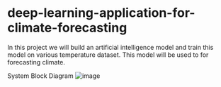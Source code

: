 # deep-learning-application-for-climate-forecasting
In this project we will build an artificial intelligence model and train this model on various temperature dataset. This model will be used to for forecasting climate. 

System Block Diagram
![image](https://user-images.githubusercontent.com/37641675/224510548-19e8711a-d285-4e74-80fb-8ad2ccea9e8e.png)

